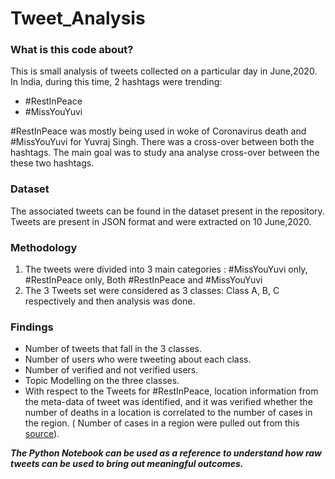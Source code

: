 # Tweet_Analysis

### What is this code about?
This is small analysis of tweets collected on a particular day in June,2020. In India, during this time, 2 hashtags were trending:
- #RestInPeace
- #MissYouYuvi

#RestInPeace was mostly being used in woke of Coronavirus death and #MissYouYuvi for Yuvraj Singh. There was a cross-over between both the hashtags. The main goal was to study ana analyse cross-over between the these two hashtags.

### Dataset
The associated tweets can be found in the dataset present in the repository. Tweets are present in JSON format and were extracted on 10 June,2020.

### Methodology
1. The tweets were divided into 3 main categories : #MissYouYuvi only, #RestInPeace only, Both #RestInPeace and #MissYouYuvi
2. The 3 Tweets set were considered as 3 classes: Class A, B, C respectively and then analysis was done.

### Findings
- Number of tweets that fall in the 3 classes.
- Number of users who were tweeting about each class.
- Number of verified and not verified users.
- Topic Modelling on the three classes.
- With respect to the Tweets for #RestInPeace, location information from the meta-data of tweet was identified, and it was verified whether the number of deaths in a location is correlated to the number of cases in the region. ( Number of cases in a region were pulled out from this [source](https://www.covid19india.org/)).

***The Python Notebook can be used as a reference to understand how raw tweets can be used to bring out meaningful outcomes.***
